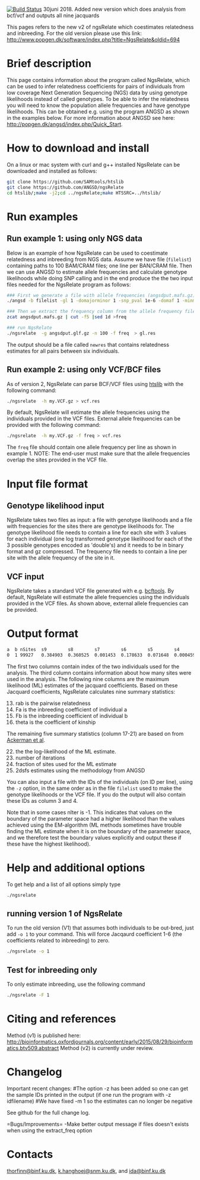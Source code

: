 [![Build Status](https://travis-ci.org/ANGSD/NgsRelate.svg?branch=master)](https://travis-ci.org/ANGSD/NgsRelate)
30juni 2018. Added new version which does analysis from bcf/vcf and outputs all nine jacquards

This pages refers to the new v2 of ngsRelate which coestimates relatedness and inbreeding. For the old version please use this link: http://www.popgen.dk/software/index.php?title=NgsRelate&oldid=694

# Brief description #

This page contains information about the program called NgsRelate, which can be used to infer relatedness coefficients for pairs of individuals from low coverage Next Generation Sequencing (NGS) data by using genotype likelihoods instead of called genotypes. To be able to infer the relatedness you will need to know the population allele frequencies and have genotype likelihoods. This can be obtained e.g. using the program ANGSD as shown in the examples below. For more information about ANGSD see here: http://popgen.dk/angsd/index.php/Quick_Start.

# How to download and install #
On a linux or mac system with curl and g++ installed NgsRelate can be downloaded and installed as follows:
``` bash
git clone https://github.com/SAMtools/htslib
git clone https://github.com/ANGSD/ngsRelate
cd htslib/;make -j2;cd ../ngsRelate;make HTSSRC=../htslib/
```

# Run examples #

## Run example 1: using only NGS data ##
Below is an example of how NgsRelate can be used to coestimate relatedness and inbreeding from NGS data.
Assume we have file (`filelist`) containing paths to 100 BAM/CRAM files; one line per BAN/CRAM file. Then we can use ANGSD to estimate allele frequencies and calculate genotype likelihoods while doing SNP calling and in the end produce the the two input files needed for the NgsRelate program as follows:
``` bash
### First we generate a file with allele frequencies (angsdput.mafs.gz) and a file with genotype likelihoods (angsdput.glf.gz).
./angsd -b filelist -gl 1 -domajorminor 1 -snp_pval 1e-6 -domaf 1 -minmaf 0.05 -doGlf 3

### Then we extract the frequency column from the allele frequency file and remove the header (to make it in the format NgsRelate needs)
zcat angsdput.mafs.gz | cut -f5 |sed 1d >freq

### run NgsRelate
./ngsrelate  -g angsdput.glf.gz -n 100 -f freq  > gl.res
```
The output should be a file called `newres` that contains relatedness estimates for all pairs between six individuals.

## Run example 2: using only VCF/BCF files ##
As of version 2, NgsRelate can parse BCF/VCF files using [htslib](https://github.com/SAMtools/htslib) with the following command:
``` bash
./ngsrelate  -h my.VCF.gz > vcf.res
```
By default, NgsRelate will estimate the allele frequencies using the individuals provided in the VCF files. External allele frequencies can be provided with the following command:
``` bash
./ngsrelate  -h my.VCF.gz -f freq > vcf.res
```
The `freq` file should contain one allele frequency per line as shown in example 1. NOTE: The end-user must make sure that the allele frequencies overlap the sites provided in the VCF file.

# Input file format #

## Genotype likelihood input ##
NgsRelate takes two files as input: a file with genotype likelihoods and a file with frequencies for the sites there are genotype likelihoods for.
The genotype likelihood file needs to contain a line for each site with 3 values for each individual (one log transformed genotype likelihood for each of the 3 possible genotypes encoded as 'double's) and it needs to be in binary format and gz compressed.
The frequency file needs to contain a line per site with the allele frequency of the site in it.

## VCF input ##
NgsRelate takes a standard VCF file generated with e.g. [bcftools](http://samtools.github.io/bcftools/). By default, NgsRelate will estimate the allele frequencies using the individuals provided in the VCF files. As shown above, external allele frequencies can be provided.


# Output format #
``` bash
a  b nSites  s9        s8        s7        s6        s5        s4        s3        s2        s1        rab       Fa        Fb        theta     inbred_relatedness_1_2  inbred_relatedness_2_1  fraternity  identity  zygosity  loglh           nIter  coverage  2dsfs                                                                             R0        R1        KING      2dsfs_loglike   2dsfsf_niter
0  1 99927   0.384903  0.360525  0.001453  0.178633  0.071648  0.000459  0.002328  0.000002  0.000049  0.237246  0.002838  0.250332  0.127894  0.001212                0.035873                0.001455    0.000049  0.001504  -341223.330857  106    0.999270  0.154920,0.087526,0.038723,0.143088,0.155154,0.139346,0.038473,0.087632,0.155137  0.497548  0.290122  0.000991  -356967.175857  7
```

The first two columns contain index of the two individuals used for the analysis. The third column contains information about how many sites were used in the analysis. The following nine columns are the maximum likelihood (ML) estimates of the jacquard coefficients. Based on these Jacquard coefficients, NgsRelate calculates nine summary statistics:

13. rab is the pairwise relatedness
14. Fa is the inbreeding coefficient of individual a
15. Fb is the inbreeding coefficient of individual b
16. theta is the coefficient of kinship

The remaining five summary statistics (column 17-21) are based on from [Ackerman et al](http://www.genetics.org/content/206/1/105).

22. the the log-likelihood of the ML estimate.
23. number of iterations
24. fraction of sites used for the ML estimate
25. 2dsfs estimates using the methodology from ANGSD

You can also input a file with the IDs of the individuals (on ID per line), using the `-z` option, in the same order as in the file `filelist` used to make the genotype likelihoods or the VCF file. If you do the output will also contain these IDs as column 3 and 4.

Note that in some cases nIter is -1. This indicates that values on the boundary of the parameter space had a higher likelihood than the values achieved using the EM-algorithm (ML methods sometimes have trouble finding the ML estimate when it is on the boundary of the parameter space, and we therefore test the boundary values explicitly and output these if these have the highest likelihood).

# Help and additional options #

To get help and a list of all options simply type

``` bash
./ngsrelate
```

## running version 1 of NgsRelate ##
To run the old version (V1) that assumes both individuals to be out-bred, just add `-o 1` to your command. This will force Jacqaurd coefficient 1-6 (the coefficients related to inbreeding) to zero.
``` bash
./ngsrelate -o 1
```

## Test for inbreeding only ##
To only estimate inbreeding, use the following command
``` bash
./ngsrelate -F 1
```


# Citing and references #

Method (v1) is published here: http://bioinformatics.oxfordjournals.org/content/early/2015/08/29/bioinformatics.btv509.abstract
Method (v2) is currently under review.

# Changelog #
Important recent changes:
#The option -z has been added so one can get the sample IDs printed in the output (if one run the program with -z idfilename)
#We have fixed -m 1 so the estimates can no longer be negative

See github for the full change log.

=Bugs/Improvements=
-Make better output message if files doesn't exists when using the extract_freq option

# Contacts #
thorfinn@binf.ku.dk, k.hanghoej@snm.ku.dk, and ida@binf.ku.dk
